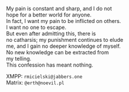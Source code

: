 My pain is constant and sharp, and I do not  
hope for a better world for anyone.  
In fact, I want my pain to be inflicted on others.  
I want no one to escape.  
But even after admitting this, there is  
no catharsis; my punishment continues to elude  
me, and I gain no deeper knowledge of myself.  
No new knowledge can be extracted from  
my telling.  
This confession has meant nothing.  

XMPP: `rmicielski@jabbers.one`  
Matrix: `@erth@noevil.pl`
